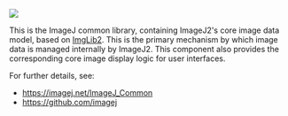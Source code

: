 [![](https://github.com/imagej/imagej-common/actions/workflows/build-main.yml/badge.svg)](https://github.com/imagej/imagej-common/actions/workflows/build-main.yml)

This is the ImageJ common library, containing ImageJ2's core image data model,
based on [ImgLib2](http://imglib2.net/). This is the primary mechanism by which
image data is managed internally by ImageJ2. This component also provides the
corresponding core image display logic for user interfaces.

For further details, see:

* https://imagej.net/ImageJ_Common
* https://github.com/imagej
